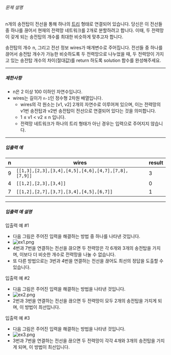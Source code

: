 
###### 문제 설명


n개의 송전탑이 전선을 통해 하나의 [트리](https://en.wikipedia.org/wiki/Tree_(data_structure)) 형태로 연결되어 있습니다. 당신은 이 전선들 중 하나를 끊어서 현재의 전력망 네트워크를 2개로 분할하려고 합니다. 이때, 두 전력망이 갖게 되는 송전탑의 개수를 최대한 비슷하게 맞추고자 합니다.


송전탑의 개수 n, 그리고 전선 정보 wires가 매개변수로 주어집니다. 전선들 중 하나를 끊어서 송전탑 개수가 가능한 비슷하도록 두 전력망으로 나누었을 때, 두 전력망이 가지고 있는 송전탑 개수의 차이(절대값)를 return 하도록 solution 함수를 완성해주세요.




---


##### 제한사항


* n은 2 이상 100 이하인 자연수입니다.
* wires는 길이가 `n-1`인 정수형 2차원 배열입니다.
	+ wires의 각 원소는 [v1, v2] 2개의 자연수로 이루어져 있으며, 이는 전력망의 v1번 송전탑과 v2번 송전탑이 전선으로 연결되어 있다는 것을 의미합니다.
	+ 1 ≤ v1 < v2 ≤ n 입니다.
	+ 전력망 네트워크가 하나의 트리 형태가 아닌 경우는 입력으로 주어지지 않습니다.




---


##### 입출력 예




| n | wires | result |
| --- | --- | --- |
| 9 | `[[1,3],[2,3],[3,4],[4,5],[4,6],[4,7],[7,8],[7,9]]` | 3 |
| 4 | `[[1,2],[2,3],[3,4]]` | 0 |
| 7 | `[[1,2],[2,7],[3,7],[3,4],[4,5],[6,7]]` | 1 |




---


##### 입출력 예 설명


입출력 예 #1


* 다음 그림은 주어진 입력을 해결하는 방법 중 하나를 나타낸 것입니다.
* ![ex1.png](https://grepp-programmers.s3.ap-northeast-2.amazonaws.com/files/production/5b8a0dcd-cba0-47ca-b5e3-d3bafc81f9d6/ex1.png)
* 4번과 7번을 연결하는 전선을 끊으면 두 전력망은 각 6개와 3개의 송전탑을 가지며, 이보다 더 비슷한 개수로 전력망을 나눌 수 없습니다.
* 또 다른 방법으로는 3번과 4번을 연결하는 전선을 끊어도 최선의 정답을 도출할 수 있습니다.


입출력 예 #2


* 다음 그림은 주어진 입력을 해결하는 방법을 나타낸 것입니다.
* ![ex2.png](https://grepp-programmers.s3.ap-northeast-2.amazonaws.com/files/production/b28865e1-a18e-429d-ae7a-14e77e801539/ex2.png)
* 2번과 3번을 연결하는 전선을 끊으면 두 전력망이 모두 2개의 송전탑을 가지게 되며, 이 방법이 최선입니다.


입출력 예 #3


* 다음 그림은 주어진 입력을 해결하는 방법을 나타낸 것입니다.
* ![ex3.png](https://grepp-programmers.s3.ap-northeast-2.amazonaws.com/files/production/0a7f21af-1e07-4015-8ad3-c06155c613b3/ex3.png)
* 3번과 7번을 연결하는 전선을 끊으면 두 전력망이 각각 4개와 3개의 송전탑을 가지게 되며, 이 방법이 최선입니다.



